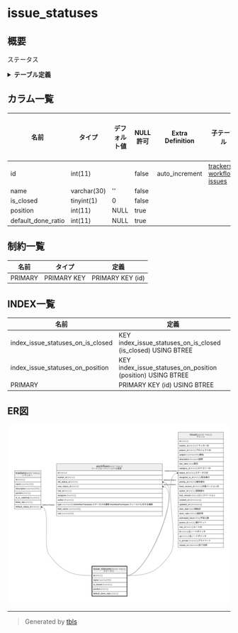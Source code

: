 # issue_statuses

## 概要

ステータス

<details>
<summary><strong>テーブル定義</strong></summary>

```sql
CREATE TABLE `issue_statuses` (
  `id` int(11) NOT NULL AUTO_INCREMENT,
  `name` varchar(30) NOT NULL DEFAULT '',
  `is_closed` tinyint(1) NOT NULL DEFAULT 0,
  `position` int(11) DEFAULT NULL,
  `default_done_ratio` int(11) DEFAULT NULL,
  PRIMARY KEY (`id`),
  KEY `index_issue_statuses_on_position` (`position`),
  KEY `index_issue_statuses_on_is_closed` (`is_closed`)
) ENGINE=InnoDB DEFAULT CHARSET=utf8mb4 COLLATE=utf8mb4_general_ci
```

</details>

## カラム一覧

| 名前                 | タイプ         | デフォルト値       | NULL許可   | Extra Definition | 子テーブル                                                                 | 親テーブル      | コメント     |
| ------------------ | ----------- | ------------ | -------- | ---------------- | --------------------------------------------------------------------- | ---------- | -------- |
| id                 | int(11)     |              | false    | auto_increment   | [trackers](trackers.md) [workflows](workflows.md) [issues](issues.md) |            |          |
| name               | varchar(30) | ''           | false    |                  |                                                                       |            |          |
| is_closed          | tinyint(1)  | 0            | false    |                  |                                                                       |            |          |
| position           | int(11)     | NULL         | true     |                  |                                                                       |            |          |
| default_done_ratio | int(11)     | NULL         | true     |                  |                                                                       |            |          |

## 制約一覧

| 名前      | タイプ         | 定義               |
| ------- | ----------- | ---------------- |
| PRIMARY | PRIMARY KEY | PRIMARY KEY (id) |

## INDEX一覧

| 名前                                | 定義                                                            |
| --------------------------------- | ------------------------------------------------------------- |
| index_issue_statuses_on_is_closed | KEY index_issue_statuses_on_is_closed (is_closed) USING BTREE |
| index_issue_statuses_on_position  | KEY index_issue_statuses_on_position (position) USING BTREE   |
| PRIMARY                           | PRIMARY KEY (id) USING BTREE                                  |

## ER図

![er](issue_statuses.svg)

---

> Generated by [tbls](https://github.com/k1LoW/tbls)
